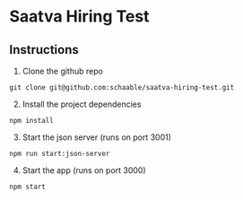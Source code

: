# Saatva Hiring Test

## Instructions

1. Clone the github repo

```
git clone git@github.com:schaable/saatva-hiring-test.git
```

2. Install the project dependencies

```
npm install
```

3. Start the json server (runs on port 3001)

```
npm run start:json-server
```

4. Start the app (runs on port 3000)

```
npm start
```
